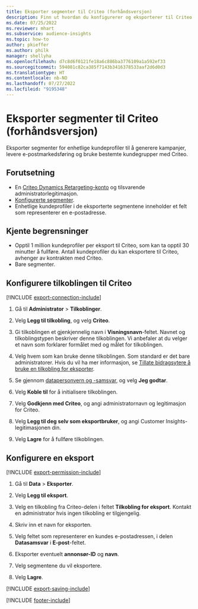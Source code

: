 ```yaml
---
title: Eksporter segmenter til Criteo (forhåndsversjon)
description: Finn ut hvordan du konfigurerer og eksporterer til Criteo.
ms.date: 07/25/2022
ms.reviewer: mhart
ms.subservice: audience-insights
ms.topic: how-to
author: pkieffer
ms.author: philk
manager: shellyha
ms.openlocfilehash: d7c8d6f0121fe18a6c886ba3776109a1a592ef33
ms.sourcegitcommit: 594081c82ca385f7143b3416378533aaf2d6d0d3
ms.translationtype: HT
ms.contentlocale: nb-NO
ms.lasthandoff: 07/27/2022
ms.locfileid: "9195348"
---
```

# <a name="export-segments-to-criteo-preview"></a>Eksporter segmenter til Criteo (forhåndsversjon)

Eksporter segmenter for enhetlige kundeprofiler til å generere kampanjer, levere e-postmarkedsføring og bruke bestemte kundegrupper med Criteo.

## <a name="prerequisites"></a>Forutsetning

- En [Criteo Dynamics Retargeting-konto](https://www.criteo.com/login/) og tilsvarende administratorlegitimasjon.
- [Konfigurerte segmenter](segments.md).
- Enhetlige kundeprofiler i de eksporterte segmentene inneholder et felt som representerer en e-postadresse.

## <a name="known-limitations"></a>Kjente begrensninger

- Opptil 1 million kundeprofiler per eksport til Criteo, som kan ta opptil 30 minutter å fullføre. Antall kundeprofiler du kan eksportere til Criteo, avhenger av kontrakten med Criteo.
- Bare segmenter.

## <a name="set-up-connection-to-criteo"></a>Konfigurere tilkoblingen til Criteo

[!INCLUDE [export-connection-include](includes/export-connection-admn.md)]

1. Gå til **Administrator** > **Tilkoblinger**.

1. Velg **Legg til tilkobling**, og velg **Criteo**.

1. Gi tilkoblingen et gjenkjennelig navn i **Visningsnavn**-feltet. Navnet og tilkoblingstypen beskriver denne tilkoblingen. Vi anbefaler at du velger et navn som forklarer formålet med og målet for tilkoblingen.

1. Velg hvem som kan bruke denne tilkoblingen. Som standard er det bare administratorer. Hvis du vil ha mer informasjon, se [Tillate bidragsytere å bruke en tilkobling for eksporter](connections.md#allow-contributors-to-use-a-connection-for-exports).

1. Se gjennom [datapersonvern og -samsvar](connections.md#data-privacy-and-compliance), og velg **Jeg godtar**.

1. Velg **Koble til** for å initialisere tilkoblingen.

1. Velg **Godkjenn med Criteo**, og angi administratornavn og legitimasjon for Criteo.

1. Velg **Legg til deg selv som eksportbruker**, og angi Customer Insights-legitimasjonen din.

1. Velg **Lagre** for å fullføre tilkoblingen.

## <a name="configure-an-export"></a>Konfigurere en eksport

[!INCLUDE [export-permission-include](includes/export-permission.md)]

1. Gå til **Data** > **Eksporter**.

1. Velg **Legg til eksport**.

1. Velg en tilkobling fra Criteo-delen i feltet **Tilkobling for eksport**. Kontakt en administrator hvis ingen tilkobling er tilgjengelig.

1. Skriv inn et navn for eksporten.

1. Velg feltet som representerer en kundes e-postadressen, i delen **Datasamsvar** i **E-post**-feltet.

1. Eksporter eventuelt **annonsør-ID** og **navn**.

1. Velg segmentene du vil eksportere.

1. Velg **Lagre**.

[!INCLUDE [export-saving-include](includes/export-saving.md)]

[!INCLUDE [footer-include](includes/footer-banner.md)]
